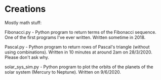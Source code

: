 # Creations
Mostly math stuff:

Fibonacci.py - Python program to return terms of the Fibonacci sequence. One of the first programs I've ever written. Written sometime in 2018.

Pascal.py - Python program to return rows of Pascal's triangle (without using combinations). Written in 10 minutes at around 2am on 28/3/2020. Please don't ask why.

solar_sys_sim.py - Python program to plot the orbits of the planets of the solar system (Mercury to Neptune). Written on 9/6/2020.
